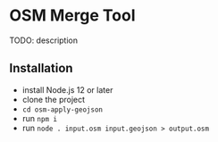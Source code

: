 # OSM Merge Tool

TODO: description

## Installation

* install Node.js 12 or later
* clone the project
* `cd osm-apply-geojson`
* run `npm i`
* run `node . input.osm input.geojson > output.osm`
